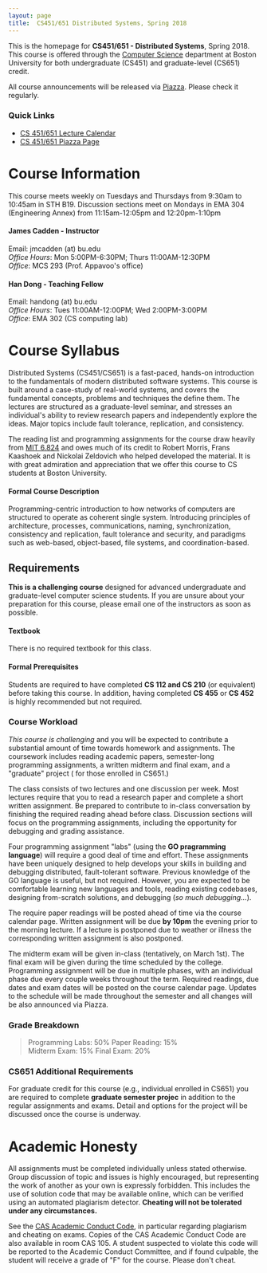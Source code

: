 ```yaml
---
layout: page
title:  CS451/651 Distributed Systems, Spring 2018 
---
```



This is the homepage for **CS451/651 - Distributed Systems**, Spring 2018.
This course is offered through the [Computer Science](http://www.bu.edu/cs/)
department at Boston University for both undergraduate (CS451) and
graduate-level (CS651) credit.

<p class="bold centered highlighter">
All course announcements will be released via <a href="https://piazza.com/class/j8m4bk9ob3o2v5">Piazza</a>. Please check it regularly.
</p>

### Quick Links
+  [CS 451/651 Lecture Calendar](calendar)
+  [CS 451/651 Piazza Page](https://piazza.com/class/j8m4bk9ob3o2v5)

# Course Information
This course meets weekly on Tuesdays and Thursdays from 9:30am to 10:45am in
STH B19. Discussion sections meet on Mondays in EMA 304 (Engineering Annex)
from 11:15am-12:05pm and 12:20pm-1:10pm 

#### **James Cadden - Instructor**  
Email: jmcadden (at) bu.edu  
_Office Hours_:   Mon 5:00PM-6:30PM; Thurs 11:00AM-12:30PM  
_Office_: MCS 293 (Prof. Appavoo's office)
  
#### **Han Dong - Teaching Fellow**  
Email: handong (at) bu.edu  
_Office Hours_:   Tues 11:00AM-12:00PM; Wed 2:00PM-3:00PM  
_Office_: EMA 302 (CS computing lab)


# Course Syllabus 
Distributed Systems (CS451/CS651) is a fast-paced, hands-on introduction to the
fundamentals of modern distributed software systems.  This course is built around a
case-study of real-world systems, and covers the
fundamental concepts, problems and techniques the define them.  The lectures
are structured as a graduate-level seminar, and stresses an individual's ability
to review research papers and independently explore the ideas.  Major topics include fault tolerance,
replication, and consistency.

The reading list and programming assignments for the course draw heavily from 
[MIT 6.824](https://pdos.csail.mit.edu/6.824/) and owes much of its
credit to Robert Morris, Frans Kaashoek and Nickolai Zeldovich who
helped developed the material. It is with great admiration and
appreciation that we offer this course to CS students at Boston University.

#### Formal Course Description
Programming-centric introduction to how networks of computers are structured
to operate as coherent single system. Introducing principles of architecture,
processes, communications, naming, synchronization, consistency and
replication, fault tolerance and security, and paradigms such as web-based,
object-based, file systems, and coordination-based.


## Requirements
**This is a challenging course** designed for advanced undergraduate and graduate-level computer science students. If you are unsure about your preparation for this course, please email one of the instructors as soon as possible. 

#### Textbook
There is no required textbook for this class. 

#### Formal Prerequisites

Students are required to have completed **CS 112 and CS 210** (or
equivalent) before taking this course. In addition, having completed **CS 455** or **CS 452** is highly recommended 
 but not required.  

### Course Workload 

_This course is challenging_ and you will be expected to contribute a
substantial amount of time towards homework and assignments. 
The coursework includes reading academic papers, semester-long 
programming assignments, a written midterm and final exam, and a "graduate" project (
for those enrolled in CS651.)

The class consists of two lectures and one discussion per week. Most lectures require that you to read a research paper and complete a 
short written assignment. Be prepared to contribute to in-class conversation by finishing the required reading ahead before class. Discussion sections will focus on the programming assignments, including the opportunity for debugging and grading assistance. 


Four programming assignment "labs" (using the **GO pragramming language**)
will require a good deal of time and effort.  These assignments have been
uniquely designed to help develops your skills in building and debugging
distributed, fault-tolerant software.  Previous knowledge of the GO language
is useful, but not required. However, you are expected to be comfortable
learning new languages and tools, reading existing codebases, designing
from-scratch solutions, and debugging (_so much debugging..._). 

The require paper readings will be posted ahead of time via the course calendar page.
Written assignment will be due **by 10pm** the evening prior to the morning
lecture. If a lecture is postponed due to weather or illness the
corresponding written assignment is also postponed.  

The midterm exam will be given in-class (tentatively, on March 1st). The final exam will be given during
the time scheduled by the college.  Programming assignment will be due in multiple phases, with
an individual phase due every couple weeks throughout the term. Required readings,
due dates and exam dates will be posted on the course calendar page.
Updates to the schedule will be made throughout the semester and all changes will
be also announced via Piazza.  

### Grade Breakdown
> Programming Labs: 50%  Paper Reading: 15%   
> Midterm Exam: 15%   Final Exam: 20%  

### CS651 Additional Requirements 
For graduate credit for this course (e.g., individual enrolled in CS651)
you are required to complete **graduate semester projec** in addition to the regular
assignments and exams.  Detail and options for the project will be discussed
once the course is underway. 



<!--
> ## Additional Resources
+ [Distributed systems for fun and profit](http://book.mixu.net/distsys/index.html)
+ <http://christophermeiklejohn.com/distributed/systems/2013/07/12/readings-in-distributed-systems.html>
+ <http://muratbuffalo.blogspot.com/2015/12/my-distributed-systems-seminars-reading.html>
-->


# Academic Honesty

All assignments must be completed individually unless stated otherwise. Group
discussion of topic and issues is highly encouraged, but representing the work
of another as your own is expressly forbidden. This includes the use of
solution code that may be available online, which can be verified using an automated plagiarism detector.
**Cheating will not be tolerated under any circumstances.**

See the [CAS Academic Conduct
Code](http://www.bu.edu/cas/students/undergrad-resources/code/), in particular
regarding plagiarism and cheating on exams. Copies of the CAS Academic Conduct
Code are also available in room CAS 105. A student suspected to violate this
code will be reported to the Academic Conduct Committee, and if found
culpable, the student will receive a grade of "F" for the course. Please don't cheat.
